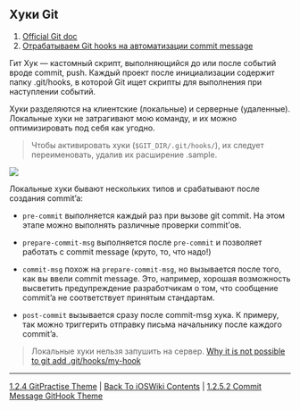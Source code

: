 ## Хуки Git

1. [Official Git doc](https://git-scm.com/docs/githooks)
2. [Отрабатываем Git hooks на автоматизации commit message](https://habr.com/ru/companies/dins/articles/584562/)


Гит Хук — кастомный скрипт, выполняющийся до или после событий вроде commit, push. Каждый проект после инициализации содержит папку .git/hooks, в которой Git ищет скрипты для выполнения при наступлении событий.  

Хуки разделяются на клиентские (локальные) и серверные (удаленные). Локальные хуки не затрагивают мою команду, и их можно оптимизировать под себя как угодно. 

> Чтобы активировать хуки (`$GIT_DIR/.git/hooks/`), их следует переименовать, удалив их расширение .sample.

![](https://habrastorage.org/r/w1560/getpro/habr/upload_files/3a1/c55/63c/3a1c5563cc04614d32a994c37d8ed546.png)

Локальные хуки бывают нескольких типов и срабатывают после создания commit’a:

* `pre-commit` выполняется каждый раз при вызове git commit. На этом этапе можно выполнять различные проверки commit’ов.

* `prepare-commit-msg` выполняется после `pre-commit` и позволяет работать с commit message (круто, то, что надо!)

* `commit-msg` похож на `prepare-commit-msg`, но вызывается после того, как вы ввели commit message. Это, например, хорошая возможность высветить предупреждение разработчикам о том, что сообщение commit’a не соответствует принятым стандартам.

* `post-commit` вызывается сразу после commit-msg хука. К примеру, так можно триггерить отправку письма начальнику после каждого commit’a.

> Локальные хуки нельзя запушить на сервер. [Why it is not possible to git add .git/hooks/my-hook](https://stackoverflow.com/questions/5165239/why-it-is-not-possible-to-git-add-git-hooks-my-hook/5165299#5165299)

---

[1.2.4 GitPractise Theme](../1.2.4%20GitPractise.md) | [Back To iOSWiki Contents](https://github.com/eldaroid/iOSWiki) |  [1.2.5.2 Commit Message GitHook Theme](./1.2.5.2%20commit-msg.md)
